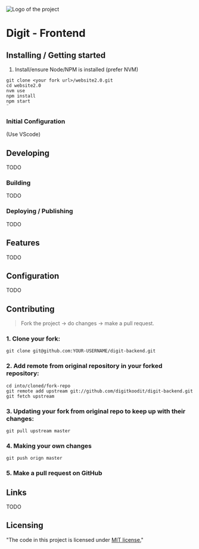 ![Logo of the project](https://digit.fi/images/site/logo_screen_new.gif)

# Digit - Frontend

## Installing / Getting started

1. Install/ensure Node/NPM is installed (prefer NVM)

```shell
git clone <your fork url>/website2.0.git
cd website2.0
nvm use
npm install 
npm start
¨
```

### Initial Configuration

(Use VScode)

## Developing

TODO


### Building

TODO

### Deploying / Publishing

TODO

## Features

TODO

## Configuration

TODO

## Contributing

> Fork the project -> do changes -> make a pull request.

### 1. Clone your fork:

    git clone git@github.com:YOUR-USERNAME/digit-backend.git

### 2. Add remote from original repository in your forked repository: 

    cd into/cloned/fork-repo
    git remote add upstream git://github.com/digitkoodit/digit-backend.git
    git fetch upstream

### 3. Updating your fork from original repo to keep up with their changes:

    git pull upstream master

### 4. Making your own changes
    git push orign master

### 5. Make a pull request on GitHub 

## Links

TODO


## Licensing

"The code in this project is licensed under [MIT license.](/LICENSE)"
